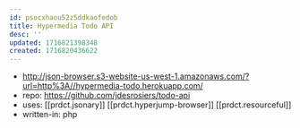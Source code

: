 ```yaml
---
id: psocxhaou52z5ddkaofedob
title: Hypermedia Todo API
desc: ''
updated: 1716821398348
created: 1716820436622
---
```


- http://json-browser.s3-website-us-west-1.amazonaws.com/?url=http%3A//hypermedia-todo.herokuapp.com/
- repo: https://github.com/jdesrosiers/todo-api
- uses: [[prdct.jsonary]] [[prdct.hyperjump-browser]] [[prdct.resourceful]]
- written-in: php